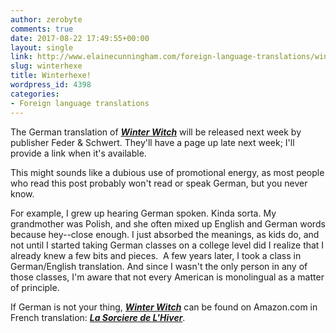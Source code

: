 ```yaml
---
author: zerobyte
comments: true
date: 2017-08-22 17:49:55+00:00
layout: single
link: http://www.elainecunningham.com/foreign-language-translations/winterhexe/
slug: winterhexe
title: Winterhexe!
wordpress_id: 4398
categories:
- Foreign language translations
---
```


The German translation of [_**Winter Witch**_](http://www.elainecunningham.com/books/pathfinder-tales/winter-witch-info/) will be released next week by publisher Feder & Schwert. They'll have a page up late next week; I'll provide a link when it's available.

This might sounds like a dubious use of promotional energy, as most people who read this post probably won't read or speak German, but you never know.

For example, I grew up hearing German spoken. Kinda sorta. My grandmother was Polish, and she often mixed up English and German words because hey--close enough. I just absorbed the meanings, as kids do, and not until I started taking German classes on a college level did I realize that I already knew a few bits and pieces.  A few years later, I took a class in German/English translation. And since I wasn't the only person in any of those classes, I'm aware that not every American is monolingual as a matter of principle.

If German is not your thing, [**_Winter Witch_**](https://www.amazon.com/Pathfinder-Tales-Winter-Elaine-Cunningham/dp/1601252862/ref=sr_1_4?s=books&ie=UTF8&qid=1503424815&sr=1-4&keywords=Winter+Witch) can be found on Amazon.com in French translation: [_**La Sorciere de L'Hiver**_](https://www.amazon.com/Pathfinder-Tome-2-French-Edition/dp/2363280644/ref=la_B00458D7YO_1_65?s=books&ie=UTF8&qid=1503424784&sr=1-65&refinements=p_82%3AB00458D7YO).
